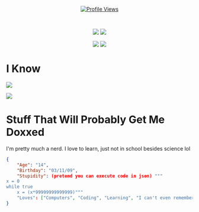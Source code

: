 <a href="https://github.com/ThatError404">
  <p align="center">
    <img src="https://komarev.com/ghpvc/?username=ThatError404" alt="Profile Views">
    <br>
  </p>
</a>

<br />

<p align="center">
  <img src="https://github-readme-stats.vercel.app/api/top-langs/?username=ThatError404&show_icons=true&theme=dark" /> 
  <img src="https://github-readme-stats.vercel.app/api/?username=ThatError404&title_color=4F8CC9&text_color=9f9f9f&show_icons=true&bg_color=00000000&hide_border=true&icon_color=4F8CC9&hide_title=true&count_private=true" />
</p>

<p align="center">
   <img src="https://github-profile-trophy.vercel.app/?username=ThatError404&theme=nord&margin-w=15&margin-h=1&column=6" />
  
   <img src="https://discord.c99.nl/widget/theme-2/760246873684050011.png" />
</p>

<h1>I Know</h1>

<img src="https://readme-typing-svg.herokuapp.com?size=38&duration=2000&color=ffffff&lines=python;javascript;lua;html">
<p><img align="center" src="https://raw.githubusercontent.com/catppuccin/catppuccin/main/assets/footers/gray0_ctp_on_line.svg"/></p>

<h1>Stuff That Will Probably Get Me Doxxed</h1>

I'm pretty much a nerd. I love to learn, just not in school besides science lol

```json
{
    "Age": "14",
    "Birthday": "03/11/09",
    "Stupidity": (pretend you can execute code in json) """
x = 0
while true
    x = (x*99999999999999)"""
    "Loves": ["Computers", "Coding", "Learning", "I can't even remember"]
}
```